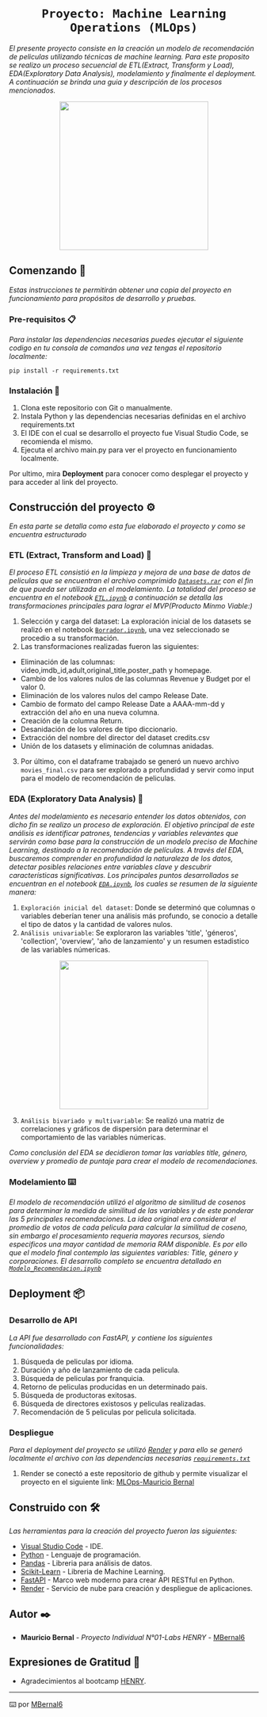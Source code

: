 # <h1 align=center>**`Proyecto: Machine Learning Operations (MLOps)`**</h1>

_El presente proyecto consiste en la creación un modelo de recomendación de peliculas utilizando técnicas de machine learning. Para este proposito se realizo un proceso secuencial de ETL(Extract, Transform y Load), EDA(Exploratory Data Analysis), modelamiento y finalmente el deployment._
_A continuación se brinda una guia y descripción de los procesos mencionados._

<p align="center">
<img src="https://user-images.githubusercontent.com/67664604/217914153-1eb00e25-ac08-4dfa-aaf8-53c09038f082.png"  height=300>
</p>

## Comenzando 🚀

_Estas instrucciones te permitirán obtener una copia del proyecto en funcionamiento para propósitos de desarrollo y pruebas._

### Pre-requisitos 📋

_Para instalar las dependencias necesarias puedes ejecutar el siguiente codigo en tu consola de comandos una vez tengas el repositorio localmente:_
```
pip install -r requirements.txt
```

### Instalación 🔧

1. Clona este repositorio con Git o manualmente.
2. Instala Python y las dependencias necesarias definidas en el archivo requirements.txt
3. El IDE con el cual se desarrollo el proyecto fue Visual Studio Code, se recomienda el mismo.
4. Ejecuta el archivo main.py para ver el proyecto en funcionamiento localmente.

Por ultimo, mira **Deployment** para conocer como desplegar el proyecto y para acceder al link del proyecto.



## Construcción del proyecto ⚙️

_En esta parte se detalla como esta fue elaborado el proyecto y como se encuentra estructurado_

### ETL (Extract, Transform and Load) :wrench:

_El proceso ETL consistió en la limpieza y mejora de una base de datos de peliculas que se encuentran el archivo comprimido [`Datasets.rar`](https://github.com/MBernal6/MLOps-Proyecto01/blob/main/Datasets.rar) con el fin de que pueda ser utilizada en el modelamiento._
_La totalidad del proceso se encuentra en el notebook [`ETL.ipynb`](https://github.com/MBernal6/MLOps-Proyecto01/blob/main/ETL.ipynb) a continuación se detalla las transformaciones principales para lograr el MVP(Producto Mínmo Viable:)_

1. Selección y carga del dataset: La exploración inicial de los datasets se realizó en el notebook [`Borrador.ipynb`](https://github.com/MBernal6/MLOps-Proyecto01/blob/main/Borrador.ipynb), una vez seleccionado se procedio a su transformación.
2. Las transformaciones realizadas fueron las siguientes:
+ Eliminación de las columnas: video,imdb_id,adult,original_title,poster_path y homepage.
+ Cambio de los valores nulos de las columnas Revenue y Budget por el valor 0.
+ Eliminación de los valores nulos del campo Release Date.
+ Cambio de formato del campo Release Date a AAAA-mm-dd y extracción del año en una nueva columna.
+ Creación de la columna Return.
+ Desanidación de los valores de tipo diccionario.
+ Extracción del nombre del director del dataset credits.csv
+ Unión de los datasets y eliminación de columnas anidadas.
3. Por último, con el dataframe trabajado se generó un nuevo archivo `movies_final.csv` para ser explorado a profundidad y servir como input para el modelo de recomendación de peliculas.
    
### EDA (Exploratory Data Analysis) :mag_right:

_Antes del modelamiento es necesario entender los datos obtenidos, con dicho fin se realizo un proceso de exploración.  El objetivo principal de este análisis es identificar patrones, tendencias y variables relevantes que servirán como base para la construcción de un modelo preciso de Machine Learning, destinado a la recomendación de películas. A través del EDA, buscaremos comprender en profundidad la naturaleza de los datos, detectar posibles relaciones entre variables clave y descubrir características significativas._
_Los principales puntos desarrollados se encuentran en el notebook [`EDA.ipynb`](https://github.com/MBernal6/MLOps-Proyecto01/blob/main/EDA.ipynb), los cuales se resumen de la siguiente manera:_

1. `Exploración inicial del dataset`: Donde se determinó que columnas o variables deberían tener una análisis más profundo, se conocio a detalle el tipo de datos y la cantidad de valores nulos.
2. `Análisis univariable`: Se exploraron las variables 'title', 'géneros', 'collection', 'overview', 'año de lanzamiento' y un resumen estadistico de las variables númericas.
<p align="center">
  <img src= "https://github.com/MBernal6/MLOps-Proyecto01/assets/115516183/939f8759-f09f-4b37-a084-454705e1ea51") height=300>
</p>

3. `Análisis bivariado y multivariable`: Se realizó una matriz de correlaciones y gráficos de dispersión para determinar el comportamiento de las variables númericas.

_Como conclusión del EDA se decidieron tomar las variables title, género, overview y promedio de puntaje para crear el modelo de recomendaciones._

### Modelamiento ⌨️

_El modelo de recomendación utilizó el algoritmo de similitud de cosenos para determinar la medida de similitud de las variables y de este ponderar las 5 principales recomendaciones._
_La idea original era considerar el promedio de votos de cada pelicula para calcular la similitud de coseno, sin embargo el procesamiento requeria mayores recursos, siendo especificos una mayor cantidad de memoria RAM disponible._
_Es por ello que el modelo final contemplo las siguientes variables: Title, género y corporaciones._
_El desarrollo completo se encuentra detallado en [`Modelo_Recomendacion.ipynb`](https://github.com/MBernal6/MLOps-Proyecto01/blob/main/Modelo_Recomendacion.ipynb)_

## Deployment 📦
### Desarrollo de API
_La API fue desarrollado con FastAPI, y contiene los siguientes funcionalidades:_
1. Búsqueda de peliculas por idioma.
2. Duración y año de lanzamiento de cada pelicula.
3. Búsqueda de peliculas por franquicia.
4. Retorno de peliculas producidas en un determinado pais.
5. Búsqueda de productoras exitosas.
6. Búsqueda de directores existosos y peliculas realizadas.
7. Recomendación de 5 peliculas por pelicula solicitada.

### Despliegue
_Para el deployment del proyecto se utilizó [Render](https://render.com/) y para ello se generó localmente el archivo con las dependencias necesarias [`requirements.txt`](https://github.com/MBernal6/MLOps-Proyecto01/blob/main/requirements.txt)_
1. Render se conectó a este repositorio de github y permite visualizar el proyecto en el siguiente link: [MLOps-Mauricio Bernal](https://mlops-mbp.onrender.com/docs)

## Construido con 🛠️

_Las herramientas para la creación del proyecto fueron las siguientes:_

* [Visual Studio Code](https://code.visualstudio.com/) - IDE.
* [Python](https://www.python.org/) - Lenguaje de programación.
* [Pandas](https://pandas.pydata.org/) - Libreria para análisis de datos.
* [Scikit-Learn](https://scikit-learn.org/stable/) - Libreria de Machine Learning. 
* [FastAPI](https://fastapi.tiangolo.com/) -  Marco web moderno para crear API RESTful en Python.
* [Render](https://render.com/) - Servicio de nube para creación y despliegue de aplicaciones.


## Autor ✒️

* **Mauricio Bernal** - *Proyecto Individual N°01-Labs HENRY* - [MBernal6](https://github.com/MBernal6)

## Expresiones de Gratitud 🎁

* Agradecimientos al bootcamp [HENRY](https://www.soyhenry.com/). 
---
⌨️ por [MBernal6](https://github.com/MBernal6) 